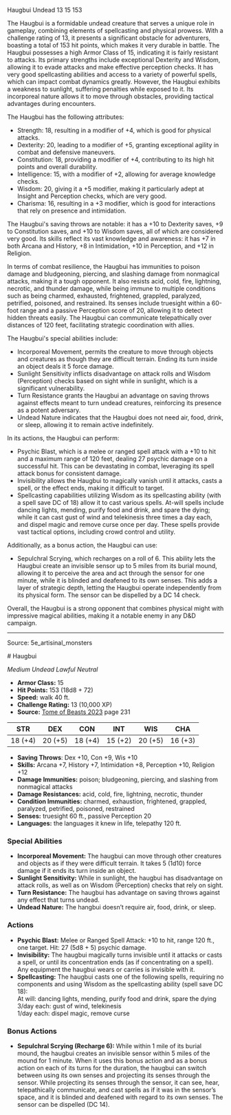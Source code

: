 <MonsterName/>Haugbui</MonsterName>
<CreatureType/>Undead</CreatureType>
<CR/>13</CR>
<AC/>15</AC>
<HP/>153</HP>
<summary>The Haugbui is a formidable undead creature that serves a unique role in gameplay, combining elements of spellcasting and physical prowess. With a challenge rating of 13, it presents a significant obstacle for adventurers, boasting a total of 153 hit points, which makes it very durable in battle. The Haugbui possesses a high Armor Class of 15, indicating it is fairly resistant to attacks. Its primary strengths include exceptional Dexterity and Wisdom, allowing it to evade attacks and make effective perception checks. It has very good spellcasting abilities and access to a variety of powerful spells, which can impact combat dynamics greatly. However, the Haugbui exhibits a weakness to sunlight, suffering penalties while exposed to it. Its incorporeal nature allows it to move through obstacles, providing tactical advantages during encounters.</summary>

<detail>

The Haugbui has the following attributes: 

- Strength: 18, resulting in a modifier of +4, which is good for physical attacks.
- Dexterity: 20, leading to a modifier of +5, granting exceptional agility in combat and defensive maneuvers.
- Constitution: 18, providing a modifier of +4, contributing to its high hit points and overall durability.
- Intelligence: 15, with a modifier of +2, allowing for average knowledge checks.
- Wisdom: 20, giving it a +5 modifier, making it particularly adept at Insight and Perception checks, which are very good.
- Charisma: 16, resulting in a +3 modifier, which is good for interactions that rely on presence and intimidation.

The Haugbui's saving throws are notable: it has a +10 to Dexterity saves, +9 to Constitution saves, and +10 to Wisdom saves, all of which are considered very good. Its skills reflect its vast knowledge and awareness: it has +7 in both Arcana and History, +8 in Intimidation, +10 in Perception, and +12 in Religion.

In terms of combat resilience, the Haugbui has immunities to poison damage and bludgeoning, piercing, and slashing damage from nonmagical attacks, making it a tough opponent. It also resists acid, cold, fire, lightning, necrotic, and thunder damage, while being immune to multiple conditions such as being charmed, exhausted, frightened, grappled, paralyzed, petrified, poisoned, and restrained. Its senses include truesight within a 60-foot range and a passive Perception score of 20, allowing it to detect hidden threats easily. The Haugbui can communicate telepathically over distances of 120 feet, facilitating strategic coordination with allies.

The Haugbui's special abilities include:

- Incorporeal Movement, permits the creature to move through objects and creatures as though they are difficult terrain. Ending its turn inside an object deals it 5 force damage.
- Sunlight Sensitivity inflicts disadvantage on attack rolls and Wisdom (Perception) checks based on sight while in sunlight, which is a significant vulnerability.
- Turn Resistance grants the Haugbui an advantage on saving throws against effects meant to turn undead creatures, reinforcing its presence as a potent adversary.
- Undead Nature indicates that the Haugbui does not need air, food, drink, or sleep, allowing it to remain active indefinitely.

In its actions, the Haugbui can perform:

- Psychic Blast, which is a melee or ranged spell attack with a +10 to hit and a maximum range of 120 feet, dealing 27 psychic damage on a successful hit. This can be devastating in combat, leveraging its spell attack bonus for consistent damage.
- Invisibility allows the Haugbui to magically vanish until it attacks, casts a spell, or the effect ends, making it difficult to target.
- Spellcasting capabilities utilizing Wisdom as its spellcasting ability (with a spell save DC of 18) allow it to cast various spells. At-will spells include dancing lights, mending, purify food and drink, and spare the dying; while it can cast gust of wind and telekinesis three times a day each, and dispel magic and remove curse once per day. These spells provide vast tactical options, including crowd control and utility.

Additionally, as a bonus action, the Haugbui can use:

- Sepulchral Scrying, which recharges on a roll of 6. This ability lets the Haugbui create an invisible sensor up to 5 miles from its burial mound, allowing it to perceive the area and act through the sensor for one minute, while it is blinded and deafened to its own senses. This adds a layer of strategic depth, letting the Haugbui operate independently from its physical form. The sensor can be dispelled by a DC 14 check.

Overall, the Haugbui is a strong opponent that combines physical might with impressive magical abilities, making it a notable enemy in any D&D campaign.</detail>



---

Source: 5e_artisinal_monsters

<statblock>
# Haugbui

*Medium* *Undead* *Lawful Neutral*

- **Armor Class:** 15
- **Hit Points:** 153 (18d8 + 72)
- **Speed:** walk 40 ft.
- **Challenge Rating:** 13 (10,000 XP)
- **Source:** [Tome of Beasts 2023](https://koboldpress.com/kpstore/product/tome-of-beasts-1-2023-edition/) page 231

| STR | DEX | CON | INT | WIS | CHA |
| --- | --- | --- | --- | --- | --- |
| 18 (+4) | 20 (+5) | 18 (+4) | 15 (+2) | 20 (+5) | 16 (+3) |

- **Saving Throws**: Dex +10, Con +9, Wis +10
- **Skills:** Arcana +7, History +7, Intimidation +8, Perception +10, Religion +12
- **Damage Immunities:** poison; bludgeoning, piercing, and slashing from nonmagical attacks
- **Damage Resistances:** acid, cold, fire, lightning, necrotic, thunder
- **Condition Immunities:** charmed, exhaustion, frightened, grappled, paralyzed, petrified, poisoned, restrained
- **Senses:** truesight 60 ft., passive Perception 20
- **Languages:** the languages it knew in life, telepathy 120 ft.

### Special Abilities

- **Incorporeal Movement:** The haugbui can move through other creatures and objects as if they were difficult terrain. It takes 5 (1d10) force damage if it ends its turn inside an object.
- **Sunlight Sensitivity:** While in sunlight, the haugbui has disadvantage on attack rolls, as well as on Wisdom (Perception) checks that rely on sight.
- **Turn Resistance:** The haugbui has advantage on saving throws against any effect that turns undead.
- **Undead Nature:** The hangbui doesn’t require air, food, drink, or sleep.

### Actions

- **Psychic Blast:** Melee or Ranged Spell Attack: +10 to hit, range 120 ft., one target. Hit: 27 (5d8 + 5) psychic damage.
- **Invisibility:** The haugbui magically turns invisible until it attacks or casts a spell, or until its concentration ends (as if concentrating on a spell). Any equipment the haugbui wears or carries is invisible with it.
- **Spellcasting:** The haugbui casts one of the following spells, requiring no components and using Wisdom as the spellcasting ability (spell save DC 18):<br>At will: dancing lights, mending, purify food and drink, spare the dying<br>3/day each: gust of wind, telekinesis<br>1/day each: dispel magic, remove curse

### Bonus Actions

- **Sepulchral Scrying (Recharge 6):** While within 1 mile of its burial mound, the haugbui creates an invisible sensor within 5 miles of the mound for 1 minute. When it uses this bonus action and as a bonus action on each of its turns for the duration, the haugbui can switch between using its own senses and projecting its senses through the sensor. While projecting its senses through the sensor, it can see, hear, telepathically communicate, and cast spells as if it was in the sensor’s space, and it is blinded and deafened with regard to its own senses. The sensor can be dispelled (DC 14).
</statblock>


